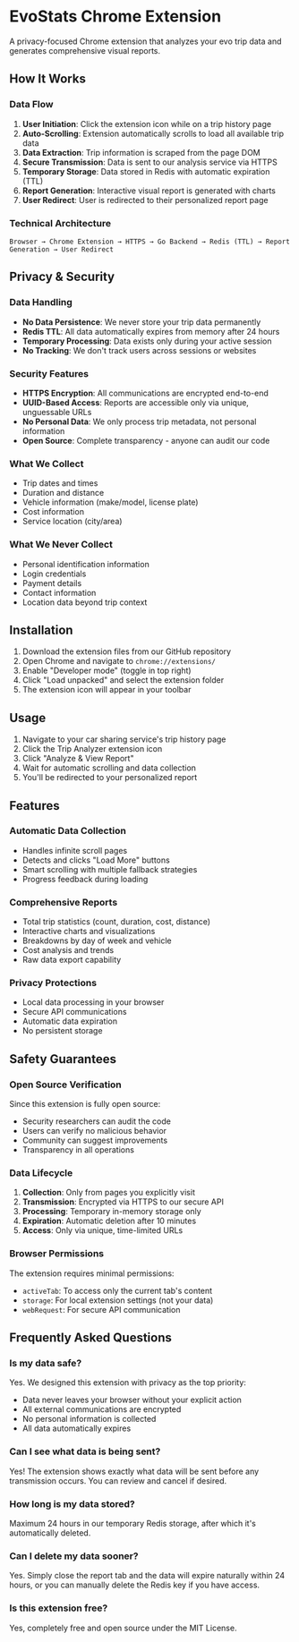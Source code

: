# EvoStats Chrome Extension

A privacy-focused Chrome extension that analyzes your evo trip data and generates comprehensive visual reports.

## How It Works

### Data Flow
1. **User Initiation**: Click the extension icon while on a trip history page
2. **Auto-Scrolling**: Extension automatically scrolls to load all available trip data
3. **Data Extraction**: Trip information is scraped from the page DOM
4. **Secure Transmission**: Data is sent to our analysis service via HTTPS
5. **Temporary Storage**: Data stored in Redis with automatic expiration (TTL)
6. **Report Generation**: Interactive visual report is generated with charts
7. **User Redirect**: User is redirected to their personalized report page

### Technical Architecture

```
Browser → Chrome Extension → HTTPS → Go Backend → Redis (TTL) → Report Generation → User Redirect
```


## Privacy & Security

### Data Handling
- **No Data Persistence**: We never store your trip data permanently
- **Redis TTL**: All data automatically expires from memory after 24 hours
- **Temporary Processing**: Data exists only during your active session
- **No Tracking**: We don't track users across sessions or websites

### Security Features
- **HTTPS Encryption**: All communications are encrypted end-to-end
- **UUID-Based Access**: Reports are accessible only via unique, unguessable URLs
- **No Personal Data**: We only process trip metadata, not personal information
- **Open Source**: Complete transparency - anyone can audit our code

### What We Collect
- Trip dates and times
- Duration and distance
- Vehicle information (make/model, license plate)
- Cost information
- Service location (city/area)

### What We Never Collect
- Personal identification information
- Login credentials
- Payment details
- Contact information
- Location data beyond trip context

## Installation

1. Download the extension files from our GitHub repository
2. Open Chrome and navigate to `chrome://extensions/`
3. Enable "Developer mode" (toggle in top right)
4. Click "Load unpacked" and select the extension folder
5. The extension icon will appear in your toolbar

## Usage

1. Navigate to your car sharing service's trip history page
2. Click the Trip Analyzer extension icon
3. Click "Analyze & View Report"
4. Wait for automatic scrolling and data collection
5. You'll be redirected to your personalized report

## Features

### Automatic Data Collection
- Handles infinite scroll pages
- Detects and clicks "Load More" buttons
- Smart scrolling with multiple fallback strategies
- Progress feedback during loading

### Comprehensive Reports
- Total trip statistics (count, duration, cost, distance)
- Interactive charts and visualizations
- Breakdowns by day of week and vehicle
- Cost analysis and trends
- Raw data export capability

### Privacy Protections
- Local data processing in your browser
- Secure API communications
- Automatic data expiration
- No persistent storage

## Safety Guarantees

### Open Source Verification
Since this extension is fully open source:
- Security researchers can audit the code
- Users can verify no malicious behavior
- Community can suggest improvements
- Transparency in all operations

### Data Lifecycle
1. **Collection**: Only from pages you explicitly visit
2. **Transmission**: Encrypted via HTTPS to our secure API
3. **Processing**: Temporary in-memory storage only
4. **Expiration**: Automatic deletion after 10 minutes
5. **Access**: Only via unique, time-limited URLs

### Browser Permissions
The extension requires minimal permissions:
- `activeTab`: To access only the current tab's content
- `storage`: For local extension settings (not your data)
- `webRequest`: For secure API communication

## Frequently Asked Questions

### Is my data safe?
Yes. We designed this extension with privacy as the top priority:
- Data never leaves your browser without your explicit action
- All external communications are encrypted
- No personal information is collected
- All data automatically expires

### Can I see what data is being sent?
Yes! The extension shows exactly what data will be sent before any transmission occurs. You can review and cancel if desired.

### How long is my data stored?
Maximum 24 hours in our temporary Redis storage, after which it's automatically deleted.

### Can I delete my data sooner?
Yes. Simply close the report tab and the data will expire naturally within 24 hours, or you can manually delete the Redis key if you have access.

### Is this extension free?
Yes, completely free and open source under the MIT License.
